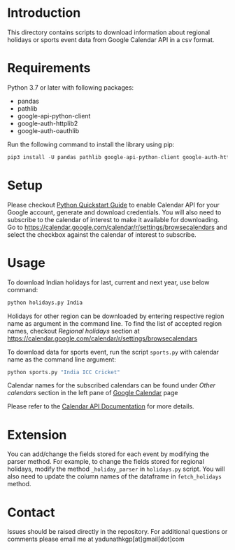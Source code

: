 # Introduction

This directory contains scripts to download information about regional holidays or sports event data from Google Calendar API in a csv format.

# Requirements

Python 3.7 or later with following packages:

- pandas
- pathlib
- google-api-python-client
- google-auth-httplib2
- google-auth-oauthlib

Run the following command to install the library using pip:

```python
pip3 install -U pandas pathlib google-api-python-client google-auth-httplib2 google-auth-oauthlib
```

# Setup

Please checkout [Python Quickstart Guide](https://developers.google.com/calendar/quickstart/python) to enable Calendar API for your Google account, generate and download credentials. You will also need to subscribe to the calendar of interest to make it available for downloading. Go to https://calendar.google.com/calendar/r/settings/browsecalendars and select the checkbox against the calendar of interest to subscribe.

# Usage

To download Indian holidays for last, current and next year, use below command:

```python
python holidays.py India
```



Holidays for other region can be downloaded by entering respective region name as argument in the command line. To find the list of accepted region names, checkout *Regional holidays* section at https://calendar.google.com/calendar/r/settings/browsecalendars

To download data for sports event, run the script `sports.py` with calendar name as the command line argument:

```python
python sports.py "India ICC Cricket"
```



Calendar names for the subscribed calendars can be found under *Other calendars* section in the left pane of [Google Calendar](https://calendar.google.com/) page 

Please refer to the [Calendar API Documentation](https://developers.google.com/resources/api-libraries/documentation/calendar/v3/python/latest/index.html) for more details.

# Extension

You can add/change the fields stored for each event by modifying the parser method. For example, to change the fields stored for regional holidays, modify the method `_holiday_parser` in `holidays.py` script. You will also need to update the column names of the dataframe in `fetch_holidays` method.

# Contact

Issues should be raised directly in the repository. For additional questions or comments please email me at yadunathkgp[at]gmail[dot]com

